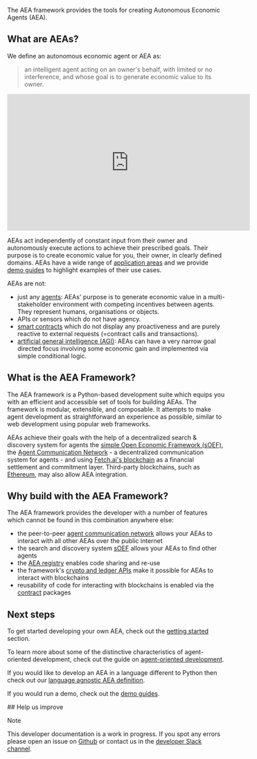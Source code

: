 

The AEA framework provides the tools for creating Autonomous Economic Agents (AEA).

## What are AEAs?

We define an autonomous economic agent or AEA as:

> an intelligent agent acting on an owner's behalf, with limited or no interference, and whose goal is to generate economic value to its owner.

<!-- In short, "software that generates economic value for you". -->

<iframe width="560" height="315" src="https://www.youtube.com/embed/xpJA4IT5X88" frameborder="0" allow="accelerometer; autoplay; encrypted-media; gyroscope; picture-in-picture" allowfullscreen></iframe>

AEAs act independently of constant input from their owner and autonomously execute actions to achieve their prescribed goals. Their purpose is to create economic value for you, their owner, in clearly defined domains. AEAs have a wide range of <a href="app-areas">application areas</a> and we provide <a href="demos">demo guides</a> to highlight examples of their use cases.

<!-- Autonomous Economic Agents are digital entities that run complex dynamic decision-making algorithms for application owners and clients. -->

AEAs are not:

* just any <a href="https://en.wikipedia.org/wiki/Software_agent"  target="_blank">agents</a>: AEAs' purpose is to generate economic value in a multi-stakeholder environment with competing incentives between agents. They represent humans, organisations or objects.
* APIs or sensors which do not have agency.
* <a href="https://en.wikipedia.org/wiki/Smart_contract" target="_blank">smart contracts</a> which do not display any proactiveness and are purely reactive to external requests (=contract calls and transactions). 
* <a href="https://en.wikipedia.org/wiki/Artificial_general_intelligence" target="_blank">artificial general intelligence (AGI)</a>: AEAs can have a very narrow goal directed focus involving some economic gain and implemented via simple conditional logic.


## What is the AEA Framework?

The AEA framework is a Python-based development suite which equips you with an efficient and accessible set of tools for building AEAs. The framework is modular, extensible, and composable. It attempts to make agent development as straightforward an experience as possible, similar to web development using popular web frameworks.

AEAs achieve their goals with the help of a decentralized search & discovery system for agents the <a href="oef-ledger">simple Open Economic Framework (sOEF)</a>, the <a href="acn">Agent Communication Network</a> - a decentralized communication system for agents - and using <a href="oef-ledger">Fetch.ai's blockchain</a> as a financial settlement and commitment layer. Third-party blockchains, such as <a href="https://ethereum.org/en/" target="_blank">Ethereum</a>, may also allow AEA integration.


## Why build with the AEA Framework?

The AEA framework provides the developer with a number of features which cannot be found in this combination anywhere else:

* the peer-to-peer <a href="acn">agent communication network</a> allows your AEAs to interact with all other AEAs over the public internet
* the search and discovery system <a href="simple-oef">sOEF</a> allows your AEAs to find other agents
* the <a href="https://aea-registry.fetch.ai/" target="_blank">AEA registry</a> enables code sharing and re-use
* the framework's <a href="ledger-integration">crypto and ledger APIs</a> make it possible for AEAs to interact with blockchains
* reusability of code for interacting with blockchains is enabled via the <a href="contract">contract</a> packages


## Next steps

To get started developing your own AEA, check out the <a href="quickstart">getting started</a> section.

To learn more about some of the distinctive characteristics of agent-oriented development, check out the guide on <a href="agent-oriented-development">agent-oriented development</a>.

If you would like to develop an AEA in a language different to Python then check out our <a href="language-agnostic-definition">language agnostic AEA definition</a>.

If you would run a demo, check out the <a href="demos">demo guides</a>.


## Help us improve

<div class="admonition note">
  <p class="admonition-title">Note</p>
  <p>This developer documentation is a work in progress. If you spot any errors please open an issue on <a href="https://github.com/fetchai/agents-aea" target="_blank">Github</a> or contact us in the <a href="https://fetch-ai.slack.com" target="_blank">developer Slack channel</a>.</p>
</div>

<br />
